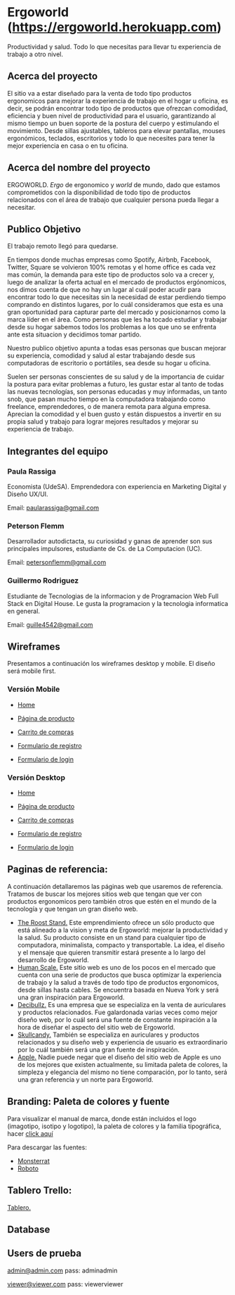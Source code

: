 # Ergoworld (https://ergoworld.herokuapp.com)

Productividad y salud. Todo lo que necesitas para llevar tu experiencia de trabajo a otro nivel.

## Acerca del proyecto

El sitio va a estar diseñado para la venta de todo tipo productos ergonomicos para mejorar la experiencia de trabajo en el hogar u oficina, es decir, se podrán encontrar todo tipo de productos que ofrezcan comodidad, eficiencia y buen nivel de productividad para el usuario, garantizando al mismo tiempo un buen soporte de la postura del cuerpo y estimulando el movimiento. Desde sillas ajustables, tableros para elevar pantallas, mouses ergonómicos, teclados, escritorios y todo lo que necesites para tener la mejor experiencia en casa o en tu oficina.

## Acerca del nombre del proyecto

ERGOWORLD. *Ergo*  de ergonomico y *world* de mundo, dado que estamos comprometidos con la disponibilidad de todo tipo de productos relacionados con el área de trabajo que cualquier persona pueda llegar a necesitar.

## Publico Objetivo

El trabajo remoto llegó para quedarse.

En tiempos donde muchas empresas como Spotify, Airbnb, Facebook, Twitter, Square se volvieron 100% remotas y el home office es cada vez mas común, la demanda para este tipo de productos solo va a crecer y, luego de analizar la oferta actual en el mercado de productos ergónomicos, nos dimos cuenta de que no hay un lugar al cuál poder acudir para encontrar todo lo que necesitas sin la necesidad de estar perdiendo tiempo comprando en distintos lugares, por lo cuál consideramos que esta es una gran oportunidad para capturar parte del mercado y posicionarnos como la marca líder en el área. Como personas que les ha tocado estudiar y trabajar desde su hogar sabemos todos los problemas a los que uno se enfrenta ante esta situacion y decidimos tomar partido.

Nuestro publico objetivo apunta a todas esas personas que buscan mejorar su experiencia, comodidad y salud al estar trabajando desde sus computadoras de escritorio o portátiles, sea desde su hogar u oficina.

Suelen ser personas conscientes de su salud y de la importancia de cuidar la postura para evitar problemas a futuro, les gustar estar al tanto de todas las nuevas tecnologías, son personas educadas y muy informadas, un tanto snob, que pasan mucho tiempo en la computadora trabajando como freelance, emprendedores, o de manera remota para alguna empresa. Aprecian la comodidad y el buen gusto y están dispuestos a invertir en su propia salud y trabajo para lograr mejores resultados y mejorar su experiencia de trabajo. 

## Integrantes del equipo

### Paula Rassiga 

Economista (UdeSA). Emprendedora con experiencia en Marketing Digital y Diseño UX/UI.

Email: paularassiga@gmail.com

### Peterson Flemm

Desarrollador autodictacta, su curiosidad y ganas de aprender son sus principales impulsores, estudiante de Cs. de La Computacion (UC).

Email: petersonflemm@gmail.com

### Guillermo Rodriguez

Estudiante de Tecnologias de la informacion y de Programacion Web Full Stack en Digital House. Le gusta la programacion y la tecnologia informatica en general.

Email: guille4542@gmail.com

## Wireframes

Presentamos a continuación los wireframes desktop y mobile. El diseño será mobile first.

### Versión Mobile

* [Home](https://wireframe.cc/mJWzvI)

* [Página de producto](https://wireframe.cc/G2SlQE)

* [Carrito de compras](https://wireframe.cc/rBh7Us)

* [Formulario de registro](https://wireframe.cc/jsGrAm)

* [Formulario de login](https://wireframe.cc/mCNASv)


### Versión Desktop

* [Home](https://wireframe.cc/lauEsT)

* [Página de producto](https://wireframe.cc/X4Omsc)

* [Carrito de compras](https://wireframe.cc/4dEcmM)

* [Formulario de registro](https://wireframe.cc/pro/pp/fc2dfc331406481)

* [Formulario de login](https://wireframe.cc/zBGGW3)


## Paginas de referencia:

A continuación detallaremos las páginas web que usaremos de referencia. Tratamos de buscar los mejores sitios web que tengan que ver con productos ergonomicos pero también otros que estén en el mundo de la tecnología y que tengan un gran diseño web.

* [The Roost Stand.](https://www.therooststand.com)
Este emprendimiento ofrece un sólo producto que está alineado a la vision y meta de Ergoworld: mejorar la productividad y la salud. Su producto consiste en un stand para cualquier tipo de computadora, minimalista, compacto y transportable. La idea, el diseño y el mensaje que quieren transmitir estará presente a lo largo del desarrollo de Ergoworld.
* [Human Scale.](https://www.humanscale.com)
Este sitio web es uno de los pocos en el mercado que cuenta con una serie de productos que busca optimizar la experiencia de trabajo y la salud a través de todo tipo de productos ergonomicos, desde sillas hasta cables. Se encuentra basada en Nueva York y será una gran inspiración para Ergoworld.
* [Decibullz.](https://www.decibullz.com)
Es una empresa que se especializa en la venta de auriculares y productos relacionados. Fue galardonada varias veces como mejor diseño web, por lo cuál será una fuente de constante inspiración a la hora de diseñar el aspecto del sitio web de Ergoworld.
* [Skullcandy.](https://www.skullcandy.com)
También se especializa en auriculares y productos relacionados y su diseño web y experiencia de usuario es extraordinario por lo cuál también será una gran fuente de inspiración.
* [Apple.](https://www.apple.com)
Nadie puede negar que el diseño del sitio web de Apple es uno de los mejores que existen actualmente, su limitada paleta de colores, la simpleza y elegancia del mismo no tiene comparación, por lo tanto, será una gran referencia y un norte para Ergoworld.

## Branding: Paleta de colores y fuente

Para visualizar el manual de marca, donde están incluidos el logo (imagotipo, isotipo y logotipo), la paleta de colores y la familia tipográfica, hacer [click aquí](https://drive.google.com/file/d/1lzFLJjTtbebR_q5-PplWp8oDoarkS5K7/view?usp=sharing)

Para descargar las fuentes:

* [Monsterrat](https://fonts.google.com/specimen/Montserrat?query=mo)
* [Roboto](https://fonts.google.com/specimen/Roboto)

## Tablero Trello:

[Tablero.](https://trello.com/b/r2BVXQWz/ecoworld-project-board)

## Database 

## Users de prueba

admin@admin.com
pass: adminadmin

viewer@viewer.com
pass: viewerviewer

